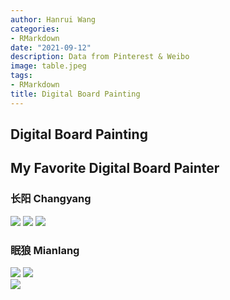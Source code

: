 ```yaml
---
author: Hanrui Wang
categories:
- RMarkdown
date: "2021-09-12"
description: Data from Pinterest & Weibo
image: table.jpeg
tags:
- RMarkdown
title: Digital Board Painting
---
```


<!--more-->

##  Digital Board Painting


## My Favorite Digital Board Painter
### 长阳 Changyang
![](1.jpg)  ![](2.png)  ![](3.jpg) 

### 眠狼 Mianlang
![](4.jpg)  ![](5.jpg)  
![](6.png) 

